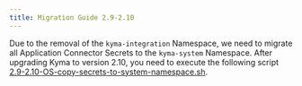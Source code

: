 ```yaml
---
title: Migration Guide 2.9-2.10
---
```


Due to the removal of the `kyma-integration` Namespace, we need to migrate all Application Connector Secrets to the `kyma-system` Namespace. After upgrading Kyma to version 2.10, you need to execute the following script [2.9-2.10-OS-copy-secrets-to-system-namespace.sh](https://github.com/kyma-project/kyma/blob/main/docs/assets/2.9-2.10-OS-copy-secrets-to-system-namespace.sh).

